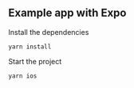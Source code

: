 ## Example app with Expo

Install the dependencies
```
yarn install
```

Start the project
```
yarn ios
```